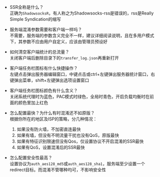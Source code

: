 - SSR全称是什么？  
正确为`ShadowsocksR`，有人称之为Shadowsocks-rss是错误的，rss是Really Simple Syndication的缩写

- 服务端混淆参数需要和客户端一样吗？  
不需要，服务端的参数含义完全不一样，建议详细阅读说明，且在多用户模式下，其参数不应由用户自定义，应该由管理员预设好

- 如何清空客户端统计的总流量？  
关闭客户端后删除目录下的`transfer_log.json`再重新打开

- 客户端任务栏图标有什么快捷操作？  
左键点击弹出服务器编辑窗口，中键点击或ctrl+左键弹出服务器统计窗口，右键弹出菜单，shift+左键弹出选项设置窗口

- 客户端任务栏图标颜色有什么含义？  
关闭系统代理时为蓝色，PAC模式时绿色，全局时青色，开启负载均衡时在前面的颜色里加上红色

- 怎么配置最快？为什么有时混淆还不如原版？  
根据你所在的地区及ISP的策略，分几种情况：
  1. 如果没有防火墙，不加密直连最快  
  2. 如果有墙，但没有不明流量干扰也没有QoS，原版最快  
  3. 如果有特征识别限速但没有Qos，仅设置协议不开启混淆的SSR最快  
  4. 如果有QoS，设置混淆后的SSR最快

- 怎么配置安全性最高？  
设置协议为`auth_aes128_md5`或`auth_aes128_sha1`，服务端至少设置一个redirect目标。而混淆不管哪种均可，不影响安全性